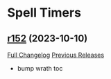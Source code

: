 # <DBM Extra> Spell Timers

## [r152](https://github.com/DeadlyBossMods/DBM-SpellTimers/tree/r152) (2023-10-10)
[Full Changelog](https://github.com/DeadlyBossMods/DBM-SpellTimers/compare/r151...r152) [Previous Releases](https://github.com/DeadlyBossMods/DBM-SpellTimers/releases)

- bump wrath toc  
